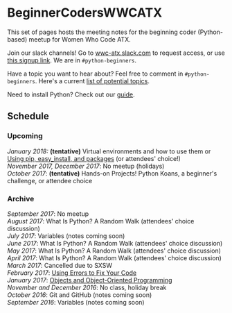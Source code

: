 # BeginnerCodersWWCATX

This set of pages hosts the meeting notes for the beginning coder (Python-based)
meetup for Women Who Code ATX.

Join our slack channels! Go to [wwc-atx.slack.com](https://wwc-atx.slack.com/)
to request access, or use [this signup link](https://docs.google.com/a/academicworks.com/forms/d/e/1FAIpQLSfhijux9e9xRE3Djbc_RheYoYQ7C7UpdHuIl58wlgvjLFA0Iw/viewform). We are in `#python-beginners`.

Have a topic you want to hear about? Feel free to comment in `#python-beginners`.
Here's a current [list of potential topics](meetups/potentialTopics.md).

Need to install Python? Check out our [guide](install.md).

## Schedule

### Upcoming

*January 2018:* **(tentative)** Virtual environments and how to use them or [Using pip, easy_install, and packages](meetups/packages.md) (or attendees' choice!)<br/>
*November 2017, December 2017*: No meetup (holidays)<br/>
*October 2017*: **(tentative)** Hands-on Projects! Python Koans, a beginner's challenge, or attendee choice

### Archive

*September 2017*: No meetup<br/>
*August 2017*:  What Is Python? A Random Walk (attendees' choice discussion)<br/>
*July 2017*: Variables (notes coming soon)<br/>
*June 2017*: What Is Python? A Random Walk (attendees' choice discussion)<br/>
*May 2017*: What Is Python? A Random Walk (attendees' choice discussion)<br/>
*April 2017*: What Is Python? A Random Walk (attendees' choice discussion)<br/>
*March 2017*: Cancelled due to SXSW<br/>
*February 2017*: [Using Errors to Fix Your Code](meetups/errors.md)<br/>
*January 2017*: [Objects and Object-Oriented Programming](meetups/objects.md)<br/>
*November and December 2016*: No class, holiday break<br/>
*October 2016*: Git and GitHub (notes coming soon)<br/>
*September 2016*: Variables (notes coming soon)<br/>
